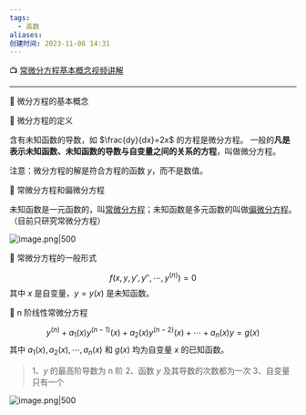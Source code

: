 ```yaml
---
tags:
  - 高数
aliases: 
创建时间: 2023-11-08 14:31
---
```


📺 [常微分方程基本概念视频讲解](https://www.bilibili.com/video/BV12b411W7DN?t=7.8)

---
🐳 微分方程的基本概念

🍒 微分方程的定义

含有未知函数的导数，如 $\frac{dy}{dx}=2x$ 的方程是微分方程。 一般的**凡是表示未知函数、未知函数的导数与自变量之间的关系的方程**，叫做微分方程。

注意：微分方程的解是符合方程的函数 $y$，而不是数值。

🍒 常微分方程和偏微分方程

未知函数是一元函数的，叫[常微分方程](https://baike.baidu.com/item/%E5%B8%B8%E5%BE%AE%E5%88%86%E6%96%B9%E7%A8%8B?fromModule=lemma_inlink)；未知函数是多元函数的叫做[偏微分方程](https://baike.baidu.com/item/%E5%81%8F%E5%BE%AE%E5%88%86%E6%96%B9%E7%A8%8B?fromModule=lemma_inlink)。（目前只研究常微分方程）

![image.png|500](https://zbn-picture1-1319009493.cos.ap-chengdu.myqcloud.com/public-pic/202311081457607.png)

🍒 常微分方程的一般形式

$$f\left(x,y,y',y'',\cdots,y^{(n)}\right)=0$$
其中 $x$ 是自变量，$y=y(x)$ 是未知函数。

🍒 n 阶线性常微分方程

$$y^{(n)}+a_{1}(x)y^{(n-1)}(x)+a_{2}(x)y^{(n-2)}(x)+\cdots+a_{n}(x)y=g(x)$$
	其中 $a_1(x),a_2(x),\cdots,a_n(x)$ 和 $g(x)$ 均为自变量 $x$ 的已知函数。

> 1、$y$ 的最高阶导数为 n 阶
> 2、函数 $y$ 及其导数的次数都为一次
> 3、自变量只有一个

![image.png|500](https://zbn-picture1-1319009493.cos.ap-chengdu.myqcloud.com/public-pic/202311081458995.png)
